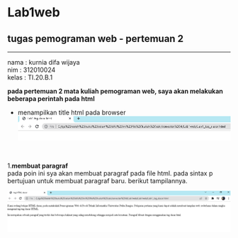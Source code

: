 # Lab1web
## tugas pemograman web - pertemuan 2

<hr>

nama : kurnia difa wijaya <br>
nim : 312010024 <br>
kelas : TI.20.B.1


**pada pertemuan 2 mata kuliah pemograman web, saya akan melakukan beberapa perintah pada html**

- menampilkan title html pada browser <br>
![gambar title html dasar](pictures/titlehtml.PNG)

<br>

1.**membuat paragraf**
 <br>
pada poin ini sya akan membuat paragraf pada file html.
pada sintax p bertujuan untuk membuat paragraf baru. berikut tampilannya. <br>

![membuat paragraf baru](pictures/paragraf1.PNG)